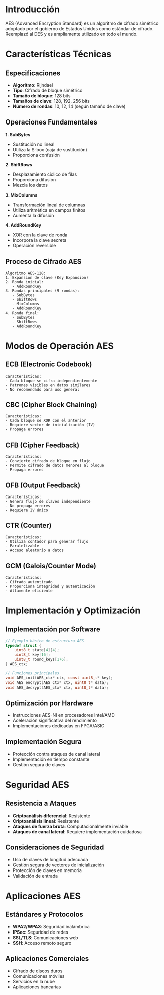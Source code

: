 # Introducción

AES (Advanced Encryption Standard) es un algoritmo de cifrado simétrico adoptado por el gobierno de Estados Unidos como estándar de cifrado. Reemplazó al DES y es ampliamente utilizado en todo el mundo.


# Características Técnicas

## Especificaciones

- **Algoritmo**: Rijndael
- **Tipo**: Cifrado de bloque simétrico
- **Tamaño de bloque**: 128 bits
- **Tamaños de clave**: 128, 192, 256 bits
- **Número de rondas**: 10, 12, 14 (según tamaño de clave)

## Operaciones Fundamentales

**1. SubBytes**

- Sustitución no lineal
- Utiliza la S-box (caja de sustitución)
- Proporciona confusión

**2. ShiftRows**

- Desplazamiento cíclico de filas
- Proporciona difusión
- Mezcla los datos

**3. MixColumns**

- Transformación lineal de columnas
- Utiliza aritmética en campos finitos
- Aumenta la difusión

**4. AddRoundKey**

- XOR con la clave de ronda
- Incorpora la clave secreta
- Operación reversible

## Proceso de Cifrado AES

```
Algoritmo AES-128:
1. Expansión de clave (Key Expansion)
2. Ronda inicial:
   - AddRoundKey
3. Rondas principales (9 rondas):
   - SubBytes
   - ShiftRows
   - MixColumns
   - AddRoundKey
4. Ronda final:
   - SubBytes
   - ShiftRows
   - AddRoundKey
```

# Modos de Operación AES

## ECB (Electronic Codebook)

```
Características:
- Cada bloque se cifra independientemente
- Patrones visibles en datos similares
- No recomendado para uso general
```

## CBC (Cipher Block Chaining)

```
Características:
- Cada bloque se XOR con el anterior
- Requiere vector de inicialización (IV)
- Propaga errores
```

## CFB (Cipher Feedback)

```
Características:
- Convierte cifrado de bloque en flujo
- Permite cifrado de datos menores al bloque
- Propaga errores
```

## OFB (Output Feedback)

```
Características:
- Genera flujo de claves independiente
- No propaga errores
- Requiere IV único
```

## CTR (Counter)

```
Características:
- Utiliza contador para generar flujo
- Paralelizable
- Acceso aleatorio a datos
```

## GCM (Galois/Counter Mode)

```
Características:
- Cifrado autenticado
- Proporciona integridad y autenticación
- Altamente eficiente
```


# Implementación y Optimización

## Implementación por Software

```c
// Ejemplo básico de estructura AES
typedef struct {
    uint8_t state[4][4];
    uint8_t key[16];
    uint8_t round_keys[176];
} AES_ctx;

// Funciones principales
void AES_init(AES_ctx* ctx, const uint8_t* key);
void AES_encrypt(AES_ctx* ctx, uint8_t* data);
void AES_decrypt(AES_ctx* ctx, uint8_t* data);
```

## Optimización por Hardware

- Instrucciones AES-NI en procesadores Intel/AMD
- Aceleración significativa del rendimiento
- Implementaciones dedicadas en FPGA/ASIC

## Implementación Segura

- Protección contra ataques de canal lateral
- Implementación en tiempo constante
- Gestión segura de claves


# Seguridad AES

## Resistencia a Ataques

- **Criptoanálisis diferencial**: Resistente
- **Criptoanálisis lineal**: Resistente
- **Ataques de fuerza bruta**: Computacionalmente inviable
- **Ataques de canal lateral**: Requiere implementación cuidadosa

## Consideraciones de Seguridad

- Uso de claves de longitud adecuada
- Gestión segura de vectores de inicialización
- Protección de claves en memoria
- Validación de entrada


# Aplicaciones AES

## Estándares y Protocolos

- **WPA2/WPA3**: Seguridad inalámbrica
- **IPSec**: Seguridad de redes
- **SSL/TLS**: Comunicaciones web
- **SSH**: Acceso remoto seguro

## Aplicaciones Comerciales

- Cifrado de discos duros
- Comunicaciones móviles
- Servicios en la nube
- Aplicaciones bancarias